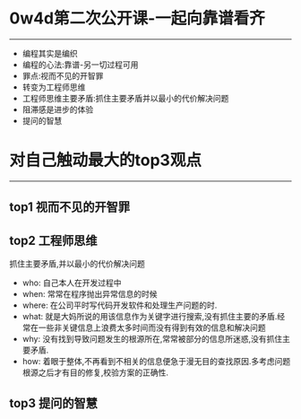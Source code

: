 # 0w4d第二次公开课-一起向靠谱看齐
-----------
* 编程其实是编织
* 编程的心法:靠谱-另一切过程可用
* 罪点:视而不见的开智罪
* 转变为工程师思维
* 工程师思维主要矛盾:抓住主要矛盾并以最小的代价解决问题
* 阻滞感是进步的体验
* 提问的智慧


# 对自己触动最大的top3观点
-------------------------
 ## top1 视而不见的开智罪
 
 
 ## top2 工程师思维
 抓住主要矛盾,并以最小的代价解决问题
 * who: 自己本人在开发过程中
 * when: 常常在程序抛出异常信息的时候
 * where: 在公司平时写代码开发软件和处理生产问题的时.
 * what: 就是大妈所说的用该信息作为关键字进行搜索,没有抓住主要的矛盾.经常在一些非关键信息上浪费太多时间而没有得到有效的信息和解决问题
 * why: 没有找到导致问题发生的根源所在,常常被部分的信息所迷惑,没有抓住主要矛盾.
 * how: 着眼于整体,不再看到不相关的信息便急于漫无目的查找原因.多考虑问题根源之后才有目的修复,校验方案的正确性.
 
 ## top3 提问的智慧
 



